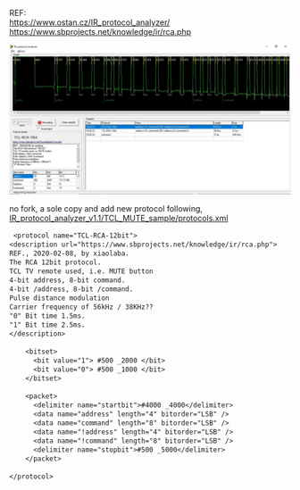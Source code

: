 REF:  
https://www.ostan.cz/IR_protocol_analyzer/  
https://www.sbprojects.net/knowledge/ir/rca.php  

![IR_protocol_analyzer_v1.1/TCL_MUTE_sample/TCL_NUTE.JPG](IR_protocol_analyzer_v1.1/TCL_MUTE_sample/TCL_NUTE.JPG)  

no fork, a sole copy and add new protocol following,
[IR_protocol_analyzer_v1.1/TCL_MUTE_sample/protocols.xml](IR_protocol_analyzer_v1.1/TCL_MUTE_sample/protocols.xml)  
```
 <protocol name="TCL-RCA-12bit">
<description url="https://www.sbprojects.net/knowledge/ir/rca.php">
REF., 2020-02-08, by xiaolaba.
The RCA 12bit protocol.
TCL TV remote used, i.e. MUTE button
4-bit address, 8-bit command.
4-bit /address, 8-bit /command.
Pulse distance modulation
Carrier frequency of 56kHz / 38KHz??
"0" Bit time 1.5ms.
"1" Bit time 2.5ms.
</description>
   
    <bitset>
      <bit value="1"> #500 _2000 </bit>
      <bit value="0"> #500 _1000 </bit>
    </bitset>
            
    <packet>
      <delimiter name="startbit">#4000 _4000</delimiter>
      <data name="address" length="4" bitorder="LSB" />
      <data name="command" length="8" bitorder="LSB" />
	  <data name="!address" length="4" bitorder="LSB" />
      <data name="!command" length="8" bitorder="LSB" />
      <delimiter name="stopbit">#500 _5000</delimiter>
    </packet>
  
</protocol>

```

